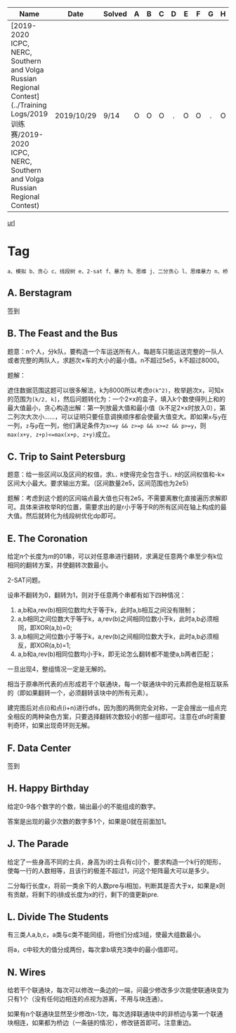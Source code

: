 | Name                                                         | Date      | Solved |  A   |  B   |  C   |  D   |  E   |  F   |  G   |  H   |  I   |  J   |  K   |  L   |  M   |  N   |
| ------------------------------------------------------------ | --------- | ------ | :--: | :--: | :--: | :--: | :--: | :--: | :--: | :--: | :--: | :--: | :--: | :--: | :--: | :--: |
| [2019-2020 ICPC, NERC, Southern and Volga Russian Regional Contest](../Training Logs/2019训练赛/2019-2020 ICPC, NERC, Southern and Volga Russian Regional Contest) | 2019/10/29 | 9/14 | O | O | O | . | O | O | . | O | . | O | . | O | . | O |

[url](https://codeforces.com/contest/1250)

# Tag

`a、模拟 b、贪心 c、线段树 e、2-sat f、暴力 h、思维 j、二分贪心 l、思维暴力 n、桥   ` 

##  A. Berstagram 

签到

## B. The Feast and the Bus

题意：n个人，分k队，要构造一个车运送所有人，每趟车只能运送完整的一队人或者完整的两队人，求趟次×车的大小的最小值。n不超过5e5，k不超过8000。

题解：

遮住数据范围这题可以很多解法，k为8000所以考虑`O(k^2)`，枚举趟次x，可知x的范围为`[k/2, k]`，然后问题转化为：一个2×x的盒子，填入k个数使得列上和的最大值最小，贪心构造出解：第一列放最大值和最小值（k不足2×x时放入0），第二列次大次小……，可以证明只要任意调换顺序都会使最大值变大。即如果`x`与`y`在一列，`z`与`p`在一列，他们满足条件为`x>=y && z>=p && x>=z && p>=y`，则`max(x+y, z+p)<=max(x+p, z+y)`成立。



## C. Trip to Saint Petersburg

题意：给一些区间以及区间的权值，求`L，R`使得完全包含于`L，R`的区间权值和-k×区间大小最大。要求输出方案。（区间数量2e5，区间范围也为2e5）

题解：考虑到这个题的区间端点最大值也只有2e5，不需要离散化直接遍历求解即可。具体来讲枚举R的位置，需要求出的是r小于等于R的所有区间在轴上构成的最大值。然后就转化为线段树优化dp即可。

##  E. The Coronation 

给定$n$个长度为$m$的01串，可以对任意串进行翻转，求满足任意两个串至少有k位相同的翻转方案，并使翻转次数最小。

2-SAT问题。

设串不翻转为0，翻转为1，则对于任意两个串都有如下四种情况：

1. a,b和a,rev(b)相同位数均大于等于k，此时a,b相互之间没有限制；
2. a,b相同之间位数大于等于k，a,rev(b)之间相同位数小于k，此时a,b必须相同，即XOR(a,b)=0;
3. a,b相同之间位数小于等于k，a,rev(b)之间相同位数大于k，此时a,b必须相反，即XOR(a,b)=1;
4. a,b和a,rev(b)相同位数均小于k，即无论怎么翻转都不能使a,b两者匹配；

一旦出现4，整组情况一定是无解的。

相当于原串所代表的点形成若干个联通块，每一个联通块中的元素颜色是相互联系的（即如果翻转一个，必须翻转该块中的所有元素）。

建完图后对点\(i\)和点\(i+n​\)进行dfs，因为图的两侧完全对称，一定会搜出一组点完全相反的两种染色方案，只要选择翻转次数较小的那一组即可。注意在dfs时需要判奇环，如果出现奇环则无解。

##  F. Data Center 

签到

##  H. Happy Birthday 

给定0-9各个数字的个数，输出最小的不能组成的数字。

答案是出现的最少次数的数字多1个，如果是0就在前面加1。

##  J. The Parade 

给定了一些身高不同的士兵，身高为i的士兵有c[i]个，要求构造一个k行的矩形，使每一行的人数相等，且该行的极差不超过1，问这个矩阵最大可以是多少。

二分每行长度x，将前一类余下的人数pre与i相加，判断其是否大于x，如果是x则有贡献，将剩下的i排成长度为x的行，剩下的值更新pre.

##  L. Divide The Students 

有三类人a,b,c，a类与c类不能同组，将他们分成3组，使最大组数最小。

将a，c中较大的值分成两份，每次拿b填充3类中的最小值即可。

##  N. Wires 

给若干个联通块，每次可以修改一条边的一端，问最少修改多少次能使联通块变为只有1个（没有任何边相连的点视为游离，不用与块连通）。

如果有n个联通块显然至少修改n-1次，每次选择联通块中的非桥边与第一个联通块相连，如果都为桥边（一条链的情况），修改链首即可。注意重边。